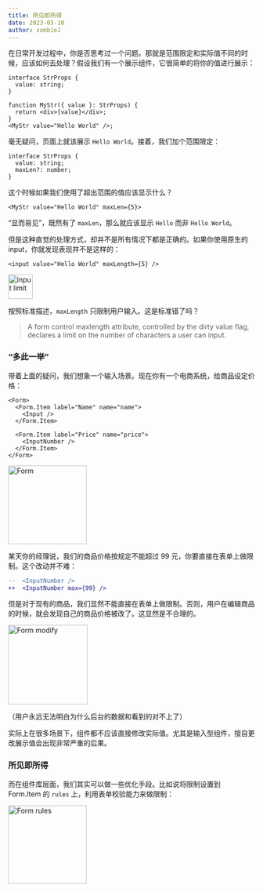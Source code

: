 ```yaml
---
title: 所见即所得
date: 2023-05-10
author: zombieJ
---
```


在日常开发过程中，你是否思考过一个问题。那就是范围限定和实际值不同的时候，应该如何去处理？假设我们有一个展示组件，它很简单的将你的值进行展示：

```tsx
interface StrProps {
  value: string;
}

function MyStr({ value }: StrProps) {
  return <div>{value}</div>;
}
<MyStr value="Hello World" />;
```

毫无疑问，页面上就该展示 `Hello World`。接着，我们加个范围限定：

```tsx
interface StrProps {
  value: string;
  maxLen?: number;
}
```

这个时候如果我们使用了超出范围的值应该显示什么？

```tsx
<MyStr value="Hello World" maxLen={5}>
```

“显而易见”，既然有了 `maxLen`，那么就应该显示 `Hello` 而非 `Hello World`。

但是这种直觉的处理方式，却并不是所有情况下都是正确的。如果你使用原生的 input，你就发现表现并不是这样的：

```tsx
<input value="Hello World" maxLength={5} />
```

<img height="50" alt="input limit" src="https://github.com/ant-design/ant-design/assets/5378891/31352b9b-6d68-4a42-832d-5a639fed80cc">

按照标准描述，`maxLength` 只限制用户输入。这是标准错了吗？

> A form control maxlength attribute, controlled by the dirty value flag, declares a limit on the number of characters a user can input.

### “多此一举”

带着上面的疑问，我们想象一个输入场景。现在你有一个电商系统，给商品设定价格：

```tsx
<Form>
  <Form.Item label="Name" name="name">
    <Input />
  </Form.Item>

  <Form.Item label="Price" name="price">
    <InputNumber />
  </Form.Item>
</Form>
```

<img height="160" alt="Form" src="https://github.com/ant-design/ant-design/assets/5378891/f9ad7f13-d2bf-4537-9265-48789e2c4d0e">

某天你的经理说，我们的商品价格按规定不能超过 99 元，你要直接在表单上做限制。这个改动并不难：

```diff
--  <InputNumber />
++  <InputNumber max={99} />
```

但是对于现有的商品，我们显然不能直接在表单上做限制。否则，用户在编辑商品的时候，就会发现自己的商品价格被改了。这显然是不合理的。

<img height="162" alt="Form modify" src="https://github.com/ant-design/ant-design/assets/5378891/08d07ec2-7be8-45fa-b30b-51395252bcd0">

（用户永远无法明白为什么后台的数据和看到的对不上了）

实际上在很多场景下，组件都不应该直接修改实际值。尤其是输入型组件，擅自更改展示值会出现非常严重的后果。

### 所见即所得

而在组件库层面，我们其实可以做一些优化手段。比如说将限制设置到 Form.Item 的 `rules` 上，利用表单校验能力来做限制：

<img height="160" alt="Form rules" src="https://github.com/ant-design/ant-design/assets/5378891/52b35fb3-a800-447f-85b3-684d9a65c8d1">
